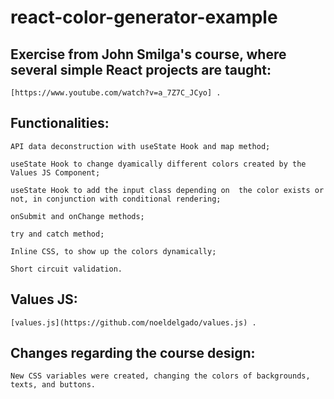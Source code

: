 # react-color-generator-example





 ## Exercise from John Smilga's course, where several simple React projects are taught:
    [https://www.youtube.com/watch?v=a_7Z7C_JCyo] .



 ## Functionalities:

    API data deconstruction with useState Hook and map method;
    
    useState Hook to change dyamically different colors created by the Values JS Component;

    useState Hook to add the input class depending on  the color exists or not, in conjunction with conditional rendering;

    onSubmit and onChange methods;

    try and catch method;

    Inline CSS, to show up the colors dynamically;

    Short circuit validation.

## Values JS:

    [values.js](https://github.com/noeldelgado/values.js) .


## Changes regarding the course design:

    New CSS variables were created, changing the colors of backgrounds, texts, and buttons.
   
   

